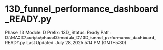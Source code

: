 # 13D_funnel_performance_dashboard_READY.py

Phase: 13
Module: D
Prefix: 13D_
Status: Ready
Path: D:\MAGIC\scripts\phase13\module_D\13D_funnel_performance_dashboard_READY.py
Last Updated: July 28, 2025 5:14 PM (GMT+5:30)